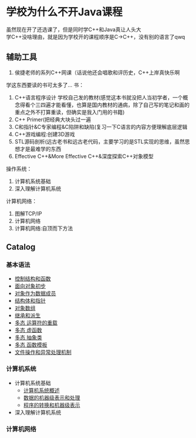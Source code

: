 # 学校为什么不开Java课程
虽然现在开了还选课了，但是同时学C++和Java真让人头大  
学C++没啥理由，就是因为学校开的课程顺序是C->C++，没有别的语言了qwq  
## 辅助工具
1. 侯捷老师的系列C++网课（话说他还会唱歌和评历史，C++上岸真快乐啊

学这东西要读的书可太多了...
书：
1. C++语言程序设计 学校自己发的教材(感觉这本书就没把人当初学者，一个概念得看个三四遍才能看懂，也算是国内教材的通病，除了自己写的笔记和画的重点之外不打算重读，但确实是我入门用的书籍)
2. C++ Primer(把经典大块头过一遍
3. C和指针&C专家编程&C陷阱和缺陷(复习一下C语言的内容方便理解底层逻辑
4. C++游戏编程:创建3D游戏
5. STL源码剖析(远古老书和远古老代码，主要学习的是STL实现的思维，虽然思想才是最难学的东西
6. Effective C++&More Effective C++&深度探索C++对象模型

操作系统：
1. 计算机系统基础
2. 深入理解计算机系统

计算机网络：
1. 图解TCP/IP
2. 计算机网络
3. 计算机网络:自顶而下方法

## Catalog
### 基本语法
* [控制结构和函数](https://github.com/APTX-4396/Blog/blob/main/2021/6.17-6.20.md)
* [面向对象初步](https://github.com/APTX-4396/Blog/blob/main/2021/6.6%E9%9D%A2%E5%90%91%E5%AF%B9%E8%B1%A1%E5%88%9D%E6%AD%A5.md)
* [对象作为数据成员](https://github.com/APTX-4396/Blog/blob/main/2021/6.23.md)
* [结构体和指针](https://github.com/APTX-4396/Blog/blob/main/2021/6.5.md)
* [对象数组](https://github.com/APTX-4396/Blog/blob/main/2021/8.5-8.6.md)
* [继承和派生]()
* [多态 运算符的重载]()
* [多态 虚函数]()
* [多态 抽象类](https://github.com/APTX-4396/Blog/blob/main/2021/6.6%E5%A4%9A%E6%80%81%EF%BC%9A%E6%8A%BD%E8%B1%A1%E7%B1%BB.md)
* [多态 函数模板](https://github.com/APTX-4396/Blog/blob/main/2021/6.6%E5%87%BD%E6%95%B0%E6%A8%A1%E6%9D%BF.md)
* [文件操作和异常处理机制](https://github.com/APTX-4396/Blog/blob/main/2021/6.15.md)
### 计算机系统
* 计算机系统基础
    * [计算机系统概述]()
    * [数据的机器级表示和处理]()
    * [程序的转换和机器级表示]()
* 深入理解计算机系统
### 计算机网络
